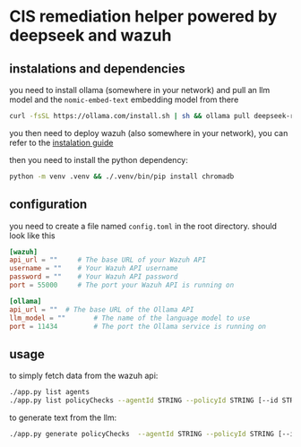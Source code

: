 # CIS remediation helper powered by deepseek and wazuh

## instalations and dependencies
you need to install ollama (somewhere in your network) and pull an llm model and the `nomic-embed-text` embedding model from there
```bash
curl -fsSL https://ollama.com/install.sh | sh && ollama pull deepseek-r1:8b && ollama pull nomic-embed-text
```
you then need to deploy wazuh (also somewhere in your network), you can refer to the [instalation guide](https://documentation.wazuh.com/current/installation-guide/index.html)

then you need to install the python dependency:
```bash
python -m venv .venv && ./.venv/bin/pip install chromadb
```

## configuration
you need to create a file named `config.toml` in the root directory. should look like this
```toml
[wazuh]
api_url = ""     # The base URL of your Wazuh API
username = ""    # Your Wazuh API username
password = ""    # Your Wazuh API password
port = 55000     # The port your Wazuh API is running on

[ollama]
api_url = ""  # The base URL of the Ollama API
llm_model = ""       # The name of the language model to use
port = 11434         # The port the Ollama service is running on
```

## usage
to simply fetch data from the wazuh api:
```bash
./app.py list agents
./app.py list policyChecks --agentId STRING --policyId STRING [--id STRING] [--result STRING]
```

to generate text from the llm:
```bash
./app.py generate policyChecks  --agentId STRING --policyId STRING [--id STRING] [--result STRING]
```
